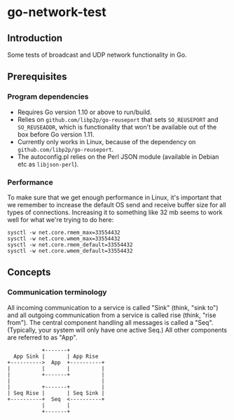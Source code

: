 # go-network-test

## Introduction
Some tests of broadcast and UDP network functionality in Go.

## Prerequisites

### Program dependencies
- Requires Go version 1.10 or above to run/build.
- Relies on `github.com/libp2p/go-reuseport` that sets `SO_REUSEPORT` and `SO_REUSEADDR`, which is functionality that won't be available out of the box before Go version 1.11.
- Currently only works in Linux, because of the dependency on `github.com/libp2p/go-reuseport`.
- The autoconfig.pl relies on the Perl JSON module (available in Debian etc as `libjson-perl`).

### Performance
To make sure that we get enough performance in Linux, it's important that we remember to increase the default OS send and receive buffer size for all types of connections. Increasing it to something like 32 mb seems to work well for what we're trying to do here:
```
sysctl -w net.core.rmem_max=33554432
sysctl -w net.core.wmem_max=33554432
sysctl -w net.core.rmem_default=33554432
sysctl -w net.core.wmem_default=33554432
```
## Concepts
### Communication terminology
All incoming communication to a service is called "Sink" (think, "sink to") and all outgoing communication from a service is called rise (think, "rise from"). The central component handling all messages is called a "Seq". (Typically, your system will only have one active Seq.) All other components are referred to as "App".
```
           +-------+
  App Sink |       | App Rise
+---------->  App  +----------+
|          |       |          |
|          +-------+          |
|                             |
|          +-------+          |
| Seq Rise |       | Seq Sink |
+----------+  Seq  <----------+
           |       |
           +-------+
```
